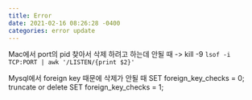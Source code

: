```yaml
---
title: Error
date: 2021-02-16 08:26:28 -0400
categories: error update
---
```

Mac에서 port의 pid 찾아서 삭제 하려고 하는데 안될 때
-> kill -9 `lsof -i TCP:PORT | awk '/LISTEN/{print $2}'`

Mysql에서 foreign key 때문에 삭제가 안될 때
SET foreign_key_checks = 0;
truncate or delete
SET foreign_key_checks = 1;


[jekyll-docs]: https://jekyllrb.com/docs/home
[jekyll-gh]:   https://github.com/jekyll/jekyll
[jekyll-talk]: https://talk.jekyllrb.com/
